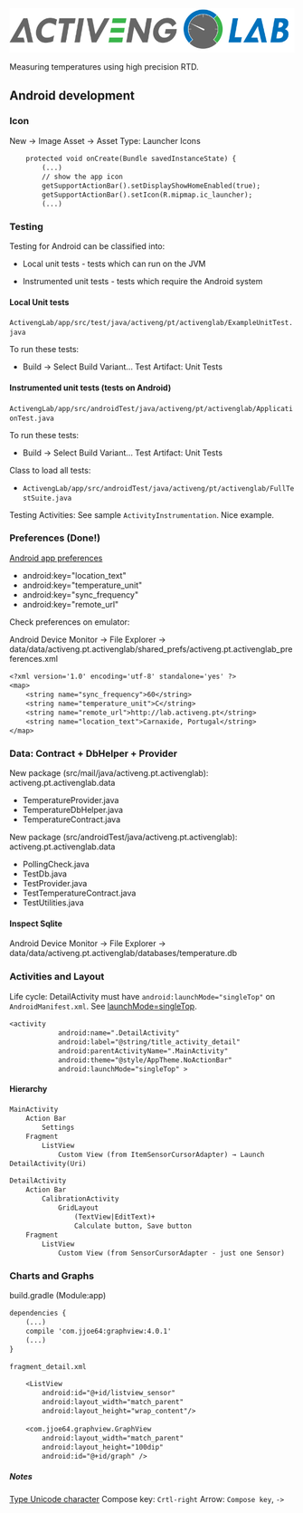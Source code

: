 ![ActivengLab](resources/ActivengLab_800x.png)

Measuring temperatures using high precision RTD.

## Android development

### Icon

New → Image Asset → Asset Type: Launcher Icons

```
    protected void onCreate(Bundle savedInstanceState) {
        (...)
        // show the app icon
        getSupportActionBar().setDisplayShowHomeEnabled(true);
        getSupportActionBar().setIcon(R.mipmap.ic_launcher);
        (...)
```

### Testing

Testing for Android can be classified into:

 * Local unit tests - tests which can run on the JVM

 * Instrumented unit tests - tests which require the Android system

#### Local Unit tests

`ActivengLab/app/src/test/java/activeng/pt/activenglab/ExampleUnitTest.java`

To run these tests:

* Build → Select Build Variant... Test Artifact: Unit Tests

#### Instrumented unit tests (tests on Android)

`ActivengLab/app/src/androidTest/java/activeng/pt/activenglab/ApplicationTest.java`

To run these tests:

* Build → Select Build Variant... Test Artifact: Unit Tests

Class to load all tests:

 * `ActivengLab/app/src/androidTest/java/activeng/pt/activenglab/FullTestSuite.java`
 
Testing Activities: See sample `ActivityInstrumentation`. Nice example.

### Preferences (Done!)

[Android app preferences](http://developer.android.com/guide/topics/ui/settings.html)

* android:key="location_text"
* android:key="temperature_unit"
* android:key="sync_frequency"
* android:key="remote_url"
        
Check preferences on emulator:
 
Android Device Monitor → File Explorer → data/data/activeng.pt.activenglab/shared_prefs/activeng.pt.activenglab_preferences.xml

```
<?xml version='1.0' encoding='utf-8' standalone='yes' ?>
<map>
    <string name="sync_frequency">60</string>
    <string name="temperature_unit">C</string>
    <string name="remote_url">http://lab.activeng.pt</string>
    <string name="location_text">Carnaxide, Portugal</string>
</map>
```
### Data: Contract + DbHelper + Provider

New package (src/mail/java/activeng.pt.activenglab): activeng.pt.activenglab.data

 * TemperatureProvider.java
 * TemperatureDbHelper.java
 * TemperatureContract.java

New package (src/androidTest/java/activeng.pt.activenglab): activeng.pt.activenglab.data

* PollingCheck.java
* TestDb.java
* TestProvider.java
* TestTemperatureContract.java
* TestUtilities.java

#### Inspect Sqlite

Android Device Monitor → File Explorer → data/data/activeng.pt.activenglab/databases/temperature.db

### Activities and Layout

Life cycle: DetailActivity must have `android:launchMode="singleTop"` on `AndroidManifest.xml`. See [launchMode=singleTop](http://stackoverflow.com/questions/12276027/how-can-i-return-to-a-parent-activity-correctly).

```
<activity
            android:name=".DetailActivity"
            android:label="@string/title_activity_detail"
            android:parentActivityName=".MainActivity"
            android:theme="@style/AppTheme.NoActionBar"
            android:launchMode="singleTop" >
```            

#### Hierarchy

```
MainActivity
    Action Bar
        Settings
    Fragment
        ListView
            Custom View (from ItemSensorCursorAdapter) → Launch DetailActivity(Uri)
```

```
DetailActivity
    Action Bar
        CalibrationActivity
            GridLayout
                (TextView|EditText)+
                Calculate button, Save button
    Fragment
        ListView
            Custom View (from SensorCursorAdapter - just one Sensor)
```
### Charts and Graphs

build.gradle (Module:app)

```
dependencies {
    (...)
    compile 'com.jjoe64:graphview:4.0.1'
    (...)
}
```

`fragment_detail.xml`

```
    <ListView
        android:id="@+id/listview_sensor"
        android:layout_width="match_parent"
        android:layout_height="wrap_content"/>

    <com.jjoe64.graphview.GraphView
        android:layout_width="match_parent"
        android:layout_height="100dip"
        android:id="@+id/graph" />
```        

##### Notes

[Type Unicode character](http://askubuntu.com/questions/31258/how-can-i-type-a-unicode-character-for-example-em-dash)
Compose key: `Crtl-right` Arrow: `Compose key`, `->`
